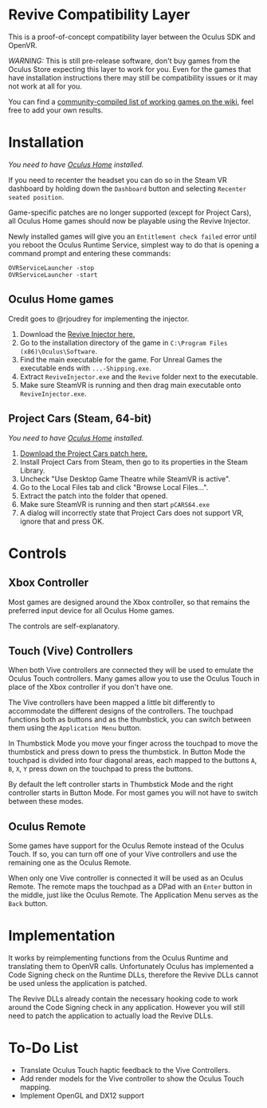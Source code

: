 # Revive Compatibility Layer

This is a proof-of-concept compatibility layer between the Oculus SDK and OpenVR.

*WARNING:* This is still pre-release software, don't buy games from the Oculus Store expecting this layer to work for you. Even for the games that have installation instructions there may still be compatibility issues or it may not work at all for you.

You can find a [community-compiled list of working games on the wiki](https://github.com/LibreVR/Revive/wiki/Compatibility-list), feel free to add your own results.

# Installation

*You need to have [Oculus Home](https://www.oculus.com/en-us/setup/) installed.*

If you need to recenter the headset you can do so in the Steam VR dashboard by holding down the `Dashboard` button and selecting `Recenter seated position`.

Game-specific patches are no longer supported (except for Project Cars), all Oculus Home games should now be playable using the Revive Injector.

Newly installed games will give you an `Entitlement check failed` error until you reboot the Oculus Runtime Service, simplest way to do that is opening a command prompt and entering these commands:

```
OVRServiceLauncher -stop
OVRServiceLauncher -start
```

## Oculus Home games

Credit goes to @rjoudrey for implementing the injector.

1. Download the [Revive Injector here.](https://github.com/LibreVR/Revive/releases/download/0.4/ReviveInjector.zip)
2. Go to the installation directory of the game in `C:\Program Files (x86)\Oculus\Software`.
3. Find the main executable for the game. For Unreal Games the executable ends with `...-Shipping.exe`.
3. Extract `ReviveInjector.exe` and the `Revive` folder next to the executable.
4. Make sure SteamVR is running and then drag main executable onto `ReviveInjector.exe`.

## Project Cars (Steam, 64-bit)

*You need to have [Oculus Home](https://www.oculus.com/en-us/setup/) installed.*

1. [Download the Project Cars patch here.](https://github.com/LibreVR/Revive/releases/download/0.4/RevivePCars.zip)
2. Install Project Cars from Steam, then go to its properties in the Steam Library.
3. Uncheck "Use Desktop Game Theatre while SteamVR is active".
4. Go to the Local Files tab and click "Browse Local Files...".
5. Extract the patch into the folder that opened.
6. Make sure SteamVR is running and then start `pCARS64.exe`
7. A dialog will incorrectly state that Project Cars does not support VR, ignore that and press OK.

# Controls

## Xbox Controller

Most games are designed around the Xbox controller, so that remains the preferred input device for all Oculus Home games.

The controls are self-explanatory.

## Touch (Vive) Controllers

When both Vive controllers are connected they will be used to emulate the Oculus Touch controllers. Many games allow you to use the Oculus Touch in place of the Xbox controller if you don't have one.

The Vive controllers have been mapped a little bit differently to accommodate the different designs of the controllers. The touchpad functions both as buttons and as the thumbstick, you can switch between them using the `Application Menu` button.

In Thumbstick Mode you move your finger across the touchpad to move the thumbstick and press down to press the thumbstick. In Button Mode the touchpad is divided into four diagonal areas, each mapped to the buttons `A`, `B`, `X`, `Y` press down on the touchpad to press the buttons.

By default the left controller starts in Thumbstick Mode and the right controller starts in Button Mode. For most games you will not have to switch between these modes.

## Oculus Remote

Some games have support for the Oculus Remote instead of the Oculus Touch. If so, you can turn off one of your Vive controllers and use the remaining one as the Oculus Remote.

When only one Vive controller is connected it will be used as an Oculus Remote. The remote maps the touchpad as a DPad with an `Enter` button in the middle, just like the Oculus Remote. The Application Menu serves as the `Back` button.

# Implementation

It works by reimplementing functions from the Oculus Runtime and translating them to OpenVR calls.
Unfortunately Oculus has implemented a Code Signing check on the Runtime DLLs, therefore the Revive DLLs
cannot be used unless the application is patched.

The Revive DLLs already contain the necessary hooking code to work around the Code Signing check in any application.
However you will still need to patch the application to actually load the Revive DLLs.

# To-Do List
- Translate Oculus Touch haptic feedback to the Vive Controllers.
- Add render models for the Vive controller to show the Oculus Touch mapping.
- Implement OpenGL and DX12 support
